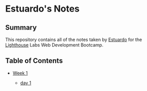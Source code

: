 # Estuardo's Notes
## Summary 
This repository contains all of the notes taken by [Estuardo](https://github.com/Estuardo-sanchez) for the [Lighthouse](https://www.lighthouselabs.ca) Labs Web Development Bootcamp.
## Table of Contents
* [Week 1](/week_1/)

  * [day 1](/week_1/Day_1/) 